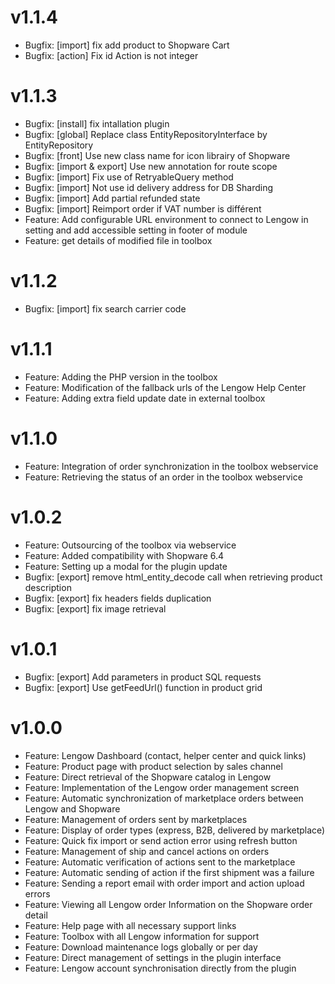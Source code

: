# v1.1.4
- Bugfix: [import] fix add product to Shopware Cart
- Bugfix: [action] Fix id Action is not integer

# v1.1.3
- Bugfix: [install] fix intallation plugin
- Bugfix: [global] Replace class EntityRepositoryInterface by EntityRepository
- Bugfix: [front] Use new class name for icon librairy of Shopware
- Bugfix: [import & export] Use new annotation for route scope
- Bugfix: [import] Fix use of RetryableQuery method
- Bugfix: [import] Not use id delivery address for DB Sharding
- Bugfix: [import] Add partial refunded state
- Bugfix: [import] Reimport order if VAT number is différent
- Feature: Add configurable URL environment to connect to Lengow in setting and add accessible setting in footer of module
- Feature: get details of modified file in toolbox

# v1.1.2
- Bugfix: [import] fix search carrier code 

# v1.1.1
- Feature: Adding the PHP version in the toolbox
- Feature: Modification of the fallback urls of the Lengow Help Center
- Feature: Adding extra field update date in external toolbox

# v1.1.0
- Feature: Integration of order synchronization in the toolbox webservice
- Feature: Retrieving the status of an order in the toolbox webservice

# v1.0.2
- Feature: Outsourcing of the toolbox via webservice
- Feature: Added compatibility with Shopware 6.4
- Feature: Setting up a modal for the plugin update
- Bugfix: [export] remove html_entity_decode call when retrieving product description
- Bugfix: [export] fix headers fields duplication
- Bugfix: [export] fix image retrieval

# v1.0.1
- Bugfix: [export] Add parameters in product SQL requests
- Bugfix: [export] Use getFeedUrl() function in product grid

# v1.0.0
- Feature: Lengow Dashboard (contact, helper center and quick links)
- Feature: Product page with product selection by sales channel
- Feature: Direct retrieval of the Shopware catalog in Lengow
- Feature: Implementation of the Lengow order management screen
- Feature: Automatic synchronization of marketplace orders between Lengow and Shopware
- Feature: Management of orders sent by marketplaces
- Feature: Display of order types (express, B2B, delivered by marketplace)
- Feature: Quick fix import or send action error using refresh button
- Feature: Management of ship and cancel actions on orders
- Feature: Automatic verification of actions sent to the marketplace
- Feature: Automatic sending of action if the first shipment was a failure
- Feature: Sending a report email with order import and action upload errors
- Feature: Viewing all Lengow order Information on the Shopware order detail
- Feature: Help page with all necessary support links
- Feature: Toolbox with all Lengow information for support
- Feature: Download maintenance logs globally or per day
- Feature: Direct management of settings in the plugin interface
- Feature: Lengow account synchronisation directly from the plugin
